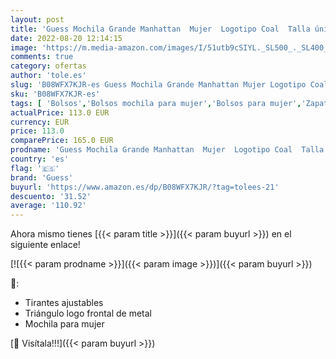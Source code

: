 ```yaml
---
layout: post
title: 'Guess Mochila Grande Manhattan  Mujer  Logotipo Coal  Talla única'
date: 2022-08-20 12:14:15
image: 'https://m.media-amazon.com/images/I/51utb9cSIYL._SL500_._SL400_.jpg'
comments: true
category: ofertas
author: 'tole.es'
slug: 'B08WFX7KJR-es Guess Mochila Grande Manhattan Mujer Logotipo Coal Talla...'
sku: 'B08WFX7KJR-es'
tags: [ 'Bolsos','Bolsos mochila para mujer','Bolsos para mujer','Zapatos y complementos','guess','mochila','🇪🇸', ]
actualPrice: 113.0 EUR
currency: EUR
price: 113.0
comparePrice: 165.0 EUR
prodname: 'Guess Mochila Grande Manhattan  Mujer  Logotipo Coal  Talla única'
country: 'es'
flag: '🇪🇸'
brand: 'Guess'
buyurl: 'https://www.amazon.es/dp/B08WFX7KJR/?tag=tolees-21'
descuento: '31.52'
average: '110.92'
---
```


Ahora mismo tienes [{{< param title >}}]({{< param buyurl >}}) en el siguiente enlace!

[![{{< param prodname >}}]({{< param image >}})]({{< param buyurl >}})

🔎:

- Tirantes ajustables
- Triángulo logo frontal de metal
- Mochila para mujer

[🛒 Visítala!!!]({{< param buyurl >}})

